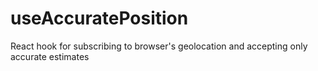 # useAccuratePosition
React hook for subscribing to browser's geolocation and accepting only accurate estimates
